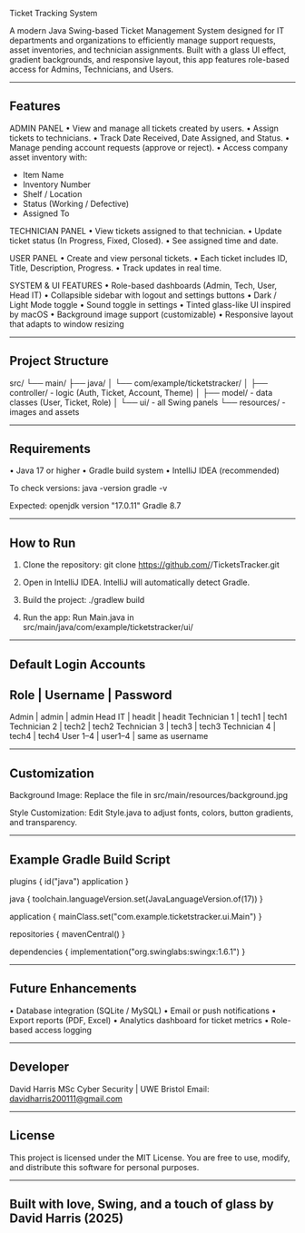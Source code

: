Ticket Tracking System

A modern Java Swing-based Ticket Management System designed for IT departments and organizations to efficiently manage support requests, asset inventories, and technician assignments.
Built with a glass UI effect, gradient backgrounds, and responsive layout, this app features role-based access for Admins, Technicians, and Users.

------------------------------------------------------------
Features
------------------------------------------------------------

ADMIN PANEL
• View and manage all tickets created by users.
• Assign tickets to technicians.
• Track Date Received, Date Assigned, and Status.
• Manage pending account requests (approve or reject).
• Access company asset inventory with:
  - Item Name
  - Inventory Number
  - Shelf / Location
  - Status (Working / Defective)
  - Assigned To

TECHNICIAN PANEL
• View tickets assigned to that technician.
• Update ticket status (In Progress, Fixed, Closed).
• See assigned time and date.

USER PANEL
• Create and view personal tickets.
• Each ticket includes ID, Title, Description, Progress.
• Track updates in real time.

SYSTEM & UI FEATURES
• Role-based dashboards (Admin, Tech, User, Head IT)
• Collapsible sidebar with logout and settings buttons
• Dark / Light Mode toggle
• Sound toggle in settings
• Tinted glass-like UI inspired by macOS
• Background image support (customizable)
• Responsive layout that adapts to window resizing

------------------------------------------------------------
Project Structure
------------------------------------------------------------

src/
 └── main/
     ├── java/
     │   └── com/example/ticketstracker/
     │       ├── controller/   - logic (Auth, Ticket, Account, Theme)
     │       ├── model/        - data classes (User, Ticket, Role)
     │       └── ui/           - all Swing panels
     └── resources/            - images and assets

------------------------------------------------------------
Requirements
------------------------------------------------------------

• Java 17 or higher
• Gradle build system
• IntelliJ IDEA (recommended)

To check versions:
java -version
gradle -v

Expected:
openjdk version "17.0.11"
Gradle 8.7

------------------------------------------------------------
How to Run
------------------------------------------------------------

1. Clone the repository:
   git clone https://github.com/<your-username>/TicketsTracker.git

2. Open in IntelliJ IDEA.
   IntelliJ will automatically detect Gradle.

3. Build the project:
   ./gradlew build

4. Run the app:
   Run Main.java in src/main/java/com/example/ticketstracker/ui/

------------------------------------------------------------
Default Login Accounts
------------------------------------------------------------

Role         | Username | Password
-----------------------------------
Admin        | admin    | admin
Head IT      | headit   | headit
Technician 1 | tech1    | tech1
Technician 2 | tech2    | tech2
Technician 3 | tech3    | tech3
Technician 4 | tech4    | tech4
User 1–4     | user1–4  | same as username

------------------------------------------------------------
Customization
------------------------------------------------------------

Background Image:
Replace the file in src/main/resources/background.jpg

Style Customization:
Edit Style.java to adjust fonts, colors, button gradients, and transparency.

------------------------------------------------------------
Example Gradle Build Script
------------------------------------------------------------

plugins {
    id("java")
    application
}

java {
    toolchain.languageVersion.set(JavaLanguageVersion.of(17))
}

application {
    mainClass.set("com.example.ticketstracker.ui.Main")
}

repositories {
    mavenCentral()
}

dependencies {
    implementation("org.swinglabs:swingx:1.6.1")
}

------------------------------------------------------------
Future Enhancements
------------------------------------------------------------

• Database integration (SQLite / MySQL)
• Email or push notifications
• Export reports (PDF, Excel)
• Analytics dashboard for ticket metrics
• Role-based access logging

------------------------------------------------------------
Developer
------------------------------------------------------------

David Harris
MSc Cyber Security | UWE Bristol
Email: davidharris200111@gmail.com

------------------------------------------------------------
License
------------------------------------------------------------

This project is licensed under the MIT License.
You are free to use, modify, and distribute this software for personal purposes.

------------------------------------------------------------
Built with love, Swing, and a touch of glass by David Harris (2025)
------------------------------------------------------------
